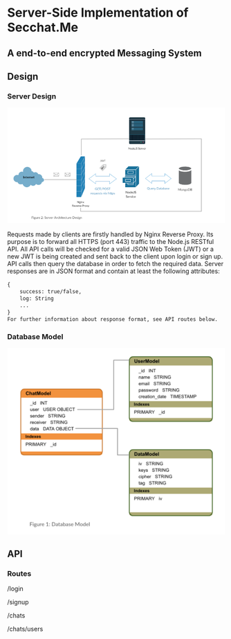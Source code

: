 # Server-Side Implementation of Secchat.Me
## A end-to-end encrypted Messaging System

## Design
### Server Design

![Server Design](./assets/server_architecture_design.png?raw=true "Database Model")

Requests made by clients are firstly handled by Nginx Reverse Proxy. Its purpose is to forward all HTTPS (port 443) traffic to the Node.js RESTful API. 
All API calls will be checked for a valid JSON Web Token (JWT) or a new JWT is being created and sent back to the client upon login or sign up.
API calls then query the database in order to fetch the required data. 
Server responses are in JSON format and contain at least the following attributes:
```
{
    success: true/false,
    log: String
    ...
}
For further information about response format, see API routes below.

```

### Database Model
![Database Model](./assets/data_model.png?raw=true "Database Model")



## API

### Routes

/login

/signup

/chats  

/chats/users
